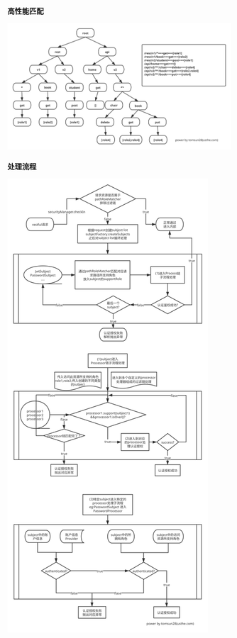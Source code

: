 ### 高性能匹配    

![pathRoleMatcher](_images/PathRoleMatcher.svg)  

### 处理流程  

![sureness-core](_images/sureness-core.svg)  
